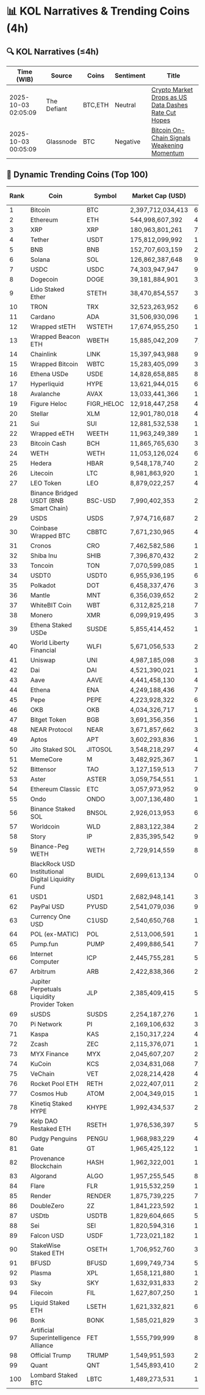 # 📊 KOL Narratives & Trending Coins (4h)

## 🔍 KOL Narratives (≤4h)

| Time (WIB) | Source | Coins | Sentiment | Title |
|------------|--------|-------|-----------|-------|
| 2025-10-03 02:05:09 | The Defiant | BTC,ETH | Neutral | [Crypto Market Drops as US Data Dashes Rate Cut Hopes](https://thedefiant.io/example1) |
| 2025-10-03 00:05:09 | Glassnode | BTC | Negative | [Bitcoin On-Chain Signals Weakening Momentum](https://glassnode.com/example2) |

## 🚀 Dynamic Trending Coins (Top 100)

| Rank | Coin | Symbol | Market Cap (USD) | 24h Volume (USD) |
|------|------|--------|------------------|------------------|
| 1 | Bitcoin | BTC | 2,397,712,034,413 | 65,066,634,345 |
| 2 | Ethereum | ETH | 544,998,607,392 | 41,857,758,162 |
| 3 | XRP | XRP | 180,963,801,261 | 7,008,611,278 |
| 4 | Tether | USDT | 175,812,099,992 | 125,652,617,458 |
| 5 | BNB | BNB | 152,707,603,159 | 2,686,539,692 |
| 6 | Solana | SOL | 126,862,387,648 | 9,719,141,301 |
| 7 | USDC | USDC | 74,303,947,947 | 9,799,958,213 |
| 8 | Dogecoin | DOGE | 39,181,884,901 | 3,225,202,934 |
| 9 | Lido Staked Ether | STETH | 38,470,854,557 | 39,677,999 |
| 10 | TRON | TRX | 32,523,263,952 | 625,680,489 |
| 11 | Cardano | ADA | 31,506,930,096 | 1,694,155,768 |
| 12 | Wrapped stETH | WSTETH | 17,674,955,250 | 18,274,548 |
| 13 | Wrapped Beacon ETH | WBETH | 15,885,042,209 | 7,114,833 |
| 14 | Chainlink | LINK | 15,397,943,988 | 964,319,415 |
| 15 | Wrapped Bitcoin | WBTC | 15,283,405,099 | 374,627,514 |
| 16 | Ethena USDe | USDE | 14,828,658,885 | 812,762,898 |
| 17 | Hyperliquid | HYPE | 13,621,944,015 | 688,170,541 |
| 18 | Avalanche | AVAX | 13,033,441,366 | 1,474,352,142 |
| 19 | Figure Heloc | FIGR_HELOC | 12,918,447,258 | 48,817,111 |
| 20 | Stellar | XLM | 12,901,780,018 | 420,469,251 |
| 21 | Sui | SUI | 12,881,532,538 | 1,209,950,484 |
| 22 | Wrapped eETH | WEETH | 11,963,249,389 | 15,433,950 |
| 23 | Bitcoin Cash | BCH | 11,865,765,630 | 357,609,837 |
| 24 | WETH | WETH | 11,053,126,024 | 679,062,559 |
| 25 | Hedera | HBAR | 9,548,178,740 | 244,779,553 |
| 26 | Litecoin | LTC | 8,981,863,920 | 1,157,298,911 |
| 27 | LEO Token | LEO | 8,879,022,257 | 476,558 |
| 28 | Binance Bridged USDT (BNB Smart Chain) | BSC-USD | 7,990,402,353 | 2,980,722,802 |
| 29 | USDS | USDS | 7,974,716,687 | 26,740,139 |
| 30 | Coinbase Wrapped BTC | CBBTC | 7,671,230,965 | 462,734,976 |
| 31 | Cronos | CRO | 7,462,582,586 | 124,692,875 |
| 32 | Shiba Inu | SHIB | 7,396,870,432 | 210,811,370 |
| 33 | Toncoin | TON | 7,070,599,085 | 158,324,343 |
| 34 | USDT0 | USDT0 | 6,955,936,195 | 658,427,333 |
| 35 | Polkadot | DOT | 6,458,337,476 | 353,082,306 |
| 36 | Mantle | MNT | 6,356,039,652 | 260,402,792 |
| 37 | WhiteBIT Coin | WBT | 6,312,825,218 | 75,227,751 |
| 38 | Monero | XMR | 6,099,919,495 | 316,783,191 |
| 39 | Ethena Staked USDe | SUSDE | 5,855,414,452 | 136,161,372 |
| 40 | World Liberty Financial | WLFI | 5,671,056,533 | 280,300,527 |
| 41 | Uniswap | UNI | 4,987,185,098 | 319,182,481 |
| 42 | Dai | DAI | 4,521,390,021 | 145,625,285 |
| 43 | Aave | AAVE | 4,441,458,130 | 438,469,296 |
| 44 | Ethena | ENA | 4,249,188,436 | 739,420,437 |
| 45 | Pepe | PEPE | 4,223,928,322 | 675,089,362 |
| 46 | OKB | OKB | 4,034,326,717 | 118,306,955 |
| 47 | Bitget Token | BGB | 3,691,356,356 | 167,151,369 |
| 48 | NEAR Protocol | NEAR | 3,671,857,662 | 322,094,090 |
| 49 | Aptos | APT | 3,602,293,836 | 1,090,667,636 |
| 50 | Jito Staked SOL | JITOSOL | 3,548,218,297 | 40,844,609 |
| 51 | MemeCore | M | 3,482,925,367 | 19,870,327 |
| 52 | Bittensor | TAO | 3,127,159,513 | 79,871,789 |
| 53 | Aster | ASTER | 3,059,754,551 | 1,305,588,270 |
| 54 | Ethereum Classic | ETC | 3,057,973,952 | 98,834,229 |
| 55 | Ondo | ONDO | 3,007,136,480 | 194,896,020 |
| 56 | Binance Staked SOL | BNSOL | 2,926,013,953 | 6,393,844 |
| 57 | Worldcoin | WLD | 2,883,122,384 | 274,120,595 |
| 58 | Story | IP | 2,835,395,542 | 92,320,351 |
| 59 | Binance-Peg WETH | WETH | 2,729,914,559 | 84,404,638 |
| 60 | BlackRock USD Institutional Digital Liquidity Fund | BUIDL | 2,699,613,134 | 0.0 |
| 61 | USD1 | USD1 | 2,682,948,141 | 399,681,518 |
| 62 | PayPal USD | PYUSD | 2,541,079,036 | 98,492,448 |
| 63 | Currency One USD | C1USD | 2,540,650,768 | 1,311,166 |
| 64 | POL (ex-MATIC) | POL | 2,513,006,591 | 100,714,542 |
| 65 | Pump.fun | PUMP | 2,499,886,541 | 721,257,511 |
| 66 | Internet Computer | ICP | 2,445,755,281 | 58,526,407 |
| 67 | Arbitrum | ARB | 2,422,838,366 | 282,065,179 |
| 68 | Jupiter Perpetuals Liquidity Provider Token | JLP | 2,385,409,415 | 55,809,250 |
| 69 | sUSDS | SUSDS | 2,254,187,276 | 14,906,974 |
| 70 | Pi Network | PI | 2,169,106,632 | 34,118,793 |
| 71 | Kaspa | KAS | 2,150,317,224 | 45,259,310 |
| 72 | Zcash | ZEC | 2,115,376,071 | 1,135,056,566 |
| 73 | MYX Finance | MYX | 2,045,607,207 | 265,405,197 |
| 74 | KuCoin | KCS | 2,034,831,068 | 7,371,834 |
| 75 | VeChain | VET | 2,028,214,428 | 41,542,723 |
| 76 | Rocket Pool ETH | RETH | 2,022,407,011 | 2,202,961 |
| 77 | Cosmos Hub | ATOM | 2,004,349,015 | 153,377,427 |
| 78 | Kinetiq Staked HYPE | KHYPE | 1,992,434,537 | 27,318,136 |
| 79 | Kelp DAO Restaked ETH | RSETH | 1,976,536,397 | 564,757 |
| 80 | Pudgy Penguins | PENGU | 1,968,983,229 | 405,241,925 |
| 81 | Gate | GT | 1,965,425,122 | 18,808,662 |
| 82 | Provenance Blockchain | HASH | 1,962,322,001 | 15,285.79 |
| 83 | Algorand | ALGO | 1,957,255,545 | 84,309,111 |
| 84 | Flare | FLR | 1,915,532,259 | 15,011,798 |
| 85 | Render | RENDER | 1,875,739,225 | 76,611,357 |
| 86 | DoubleZero | 2Z | 1,841,223,592 | 1,363,872,319 |
| 87 | USDtb | USDTB | 1,829,604,665 | 5,808,614 |
| 88 | Sei | SEI | 1,820,594,316 | 162,498,269 |
| 89 | Falcon USD | USDF | 1,723,021,182 | 13,309,767 |
| 90 | StakeWise Staked ETH | OSETH | 1,706,952,760 | 370,316 |
| 91 | BFUSD | BFUSD | 1,699,749,734 | 5,661,777 |
| 92 | Plasma | XPL | 1,658,121,880 | 1,905,865,987 |
| 93 | Sky | SKY | 1,632,931,833 | 26,215,057 |
| 94 | Filecoin | FIL | 1,627,807,250 | 185,379,561 |
| 95 | Liquid Staked ETH | LSETH | 1,621,332,821 | 670,789 |
| 96 | Bonk | BONK | 1,585,021,829 | 320,151,472 |
| 97 | Artificial Superintelligence Alliance | FET | 1,555,799,999 | 88,992,283 |
| 98 | Official Trump | TRUMP | 1,549,951,593 | 258,355,035 |
| 99 | Quant | QNT | 1,545,893,410 | 29,198,719 |
| 100 | Lombard Staked BTC | LBTC | 1,489,273,531 | 12,104,612 |